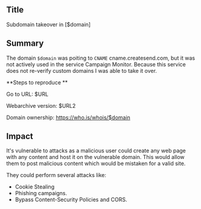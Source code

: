 ## Title

Subdomain takeover in [$domain]

## Summary

The domain `$domain` was poiting to `CNAME` cname.createsend.com, but it was not actively used in the service Campaign Monitor. Because this service does not re-verify custom domains I was able to take it over.

**Steps to reproduce **

Go to URL: $URL

Webarchive version: $URL2

Domain ownership: https://who.is/whois/$domain

## Impact

It's vulnerable to attacks as a malicious user could create any web page with any content and host it on the vulnerable domain. This would allow them to post malicious content which would be mistaken for a valid site.

They could perform several attacks like:
 - Cookie Stealing
 - Phishing campaigns. 
 - Bypass Content-Security Policies and CORS.
